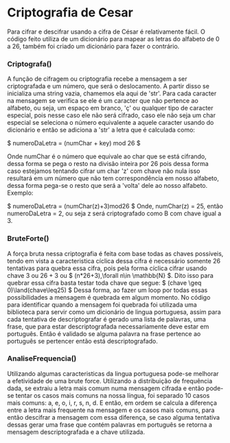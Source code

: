 # Criptografia de Cesar
Para cifrar e descifrar usando a cifra de César é relativamente fácil. O código feito utiliza de um dicionário para mapear as letras do alfabeto de 0 a 26, também foi criado um dicionário para fazer o contrário. 
### Criptografa()
A função de cifragem ou criptografia recebe a mensagem a ser criptografada e um número, que será o deslocamento. A partir disso se inicializa uma string vazia, chamemos ela aqui de 'str'. Para cada caracter na mensagem se verifica se ele é um caracter que não pertence ao alfabeto, ou seja, um espaço em branco, 'ç' ou qualquer tipo de caracter especial, pois nesse caso ele não será cifrado, caso ele não seja um char especial se seleciona o número equivalente a aquele caracter usando do dicionário e então se adiciona a 'str' a letra que é calculada como:

$ numeroDaLetra = (numChar + key) mod 26 $

Onde numChar é o número que equivale ao char que se está cifrando, dessa forma se pega o resto na divisão inteira por 26 pois dessa forma caso estejamos tentando cifrar um char 'z' com chave não nula isso resultará em um número que não tem correspondência em nosso alfabeto, dessa forma pega-se o resto que será a 'volta' dele ao nosso alfabeto. Exemplo:

$ numeroDaLetra =  (numChar(z)+3)mod26 $
Onde, numChar(z) = 25, então numeroDaLetra = 2, ou seja z será criptografado como B com chave igual a 3.


### BruteForte()
A força bruta nessa criptografia é feita com base todas as chaves possíveis, tendo em vista a caracteristica cíclica dessa cifra é necessário somente 26 tentativas para quebra essa cifra, pois pela forma cíclica cifrar usando chave 3 ou $26+3$ ou $ (n*26+3),\forall n\in \mathbb{N} $. Dito isso para quebrar essa cifra basta testar toda chave que segue:
$ (chave \geq 0)\land(chave\leq25) $ 
Dessa forma, ao fazer um loop por todas essas possibilidades a mensagem é quebrada em algum momento. No código para identificar quando a mensagem foi quebrada foi utilizada uma biblioteca para servir como um dicionário de lingua portuguesa, assim para cada tentativa de descriptografar é gerado uma lista de palavras, uma frase, que para estar descriptografada necessariamente deve estar em português. Então é validado se alguma palavra na frase pertence ao português se pertencer então está descriptografado.

### AnaliseFrequencia()
Utilizando algumas caracteristicas da lingua portuguesa pode-se melhorar a efetividade de uma brute force. Utilizando a distribuição de frequência dada, se extraiu a letra mais comum numa mensagem cifrada e então pode-se tentar os casos mais comuns na nossa língua, foi separado 10 casos mais comuns: a, e, o, i, r, s, n, d.
E então, em ordem se calcula a diferença entre a letra mais frequente na mensagem e os casos mais comuns, para então descifrar a mensagem com essa diferença, se caso alguma tentativa dessas gerar uma frase que contém palavras em português se retorna a mensagem descriptografada e a chave utilizada.